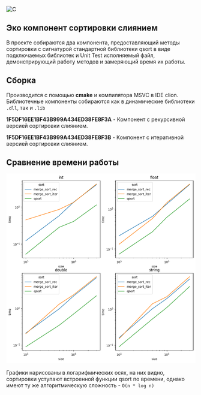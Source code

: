 ![C](https://img.shields.io/badge/c-%2300599C.svg?style=for-the-badge&logo=c&logoColor=white)

## Эко компонент сортировки слиянием

В проекте собираются два компонента,
предоставляющий методы сортировки с сигнатурой стандартной библиотеки qsort в виде подключаемых библиотек 
и Unit Test исполняемый файл, демонстрирующий работу методов и замеряющий время их работы.

## Cборка 

Производится с помощью **cmake** и компилятора MSVC в IDE clion. 
Библиотечные компоненты собираются как в динамические библиотеки `.dll`, так и `.lib`

**1F5DF16EE1BF43B999A434ED38FE8F3A** - Компонент с рекурсивной версией сортировки слиянием. 

**1F5DF16EE1BF43B999A434ED38FE8F3B** - Компонент с итеративной версией сортировки слиянием.

## Сравнение времени работы

![Сравнение времени работы ](graphing/time_comparison.png)

Графики нарисованы в логарифмических осях, на них видно, сортировки уступают встроенной функции qsort по времени, однако имеют ту же 
алгоритмическую сложность - `O(n * log n)`
